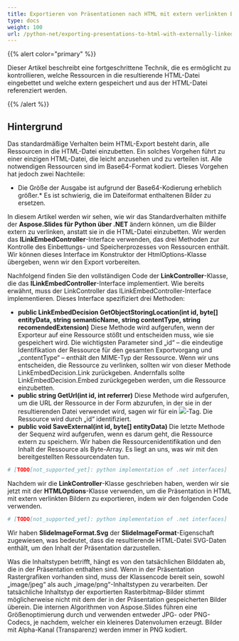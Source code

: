 ```yaml
---
title: Exportieren von Präsentationen nach HTML mit extern verlinkten Bildern
type: docs
weight: 100
url: /python-net/exporting-presentations-to-html-with-externally-linked-images/
---
```


{{% alert color="primary" %}} 

Dieser Artikel beschreibt eine fortgeschrittene Technik, die es ermöglicht zu kontrollieren, welche Ressourcen in die resultierende HTML-Datei eingebettet und welche extern gespeichert und aus der HTML-Datei referenziert werden.

{{% /alert %}} 
## **Hintergrund**
Das standardmäßige Verhalten beim HTML-Export besteht darin, alle Ressourcen in die HTML-Datei einzubetten. Ein solches Vorgehen führt zu einer einzigen HTML-Datei, die leicht anzusehen und zu verteilen ist. Alle notwendigen Ressourcen sind im Base64-Format kodiert. Dieses Vorgehen hat jedoch zwei Nachteile:

- Die Größe der Ausgabe ist aufgrund der Base64-Kodierung erheblich größer.* Es ist schwierig, die im Dateiformat enthaltenen Bilder zu ersetzen.

In diesem Artikel werden wir sehen, wie wir das Standardverhalten mithilfe der **Aspose.Slides für Python über .NET** ändern können, um die Bilder extern zu verlinken, anstatt sie in die HTML-Datei einzubetten. Wir werden das **ILinkEmbedController**-Interface verwenden, das drei Methoden zur Kontrolle des Einbettungs- und Speicherprozesses von Ressourcen enthält. Wir können dieses Interface im Konstruktor der HtmlOptions-Klasse übergeben, wenn wir den Export vorbereiten.

Nachfolgend finden Sie den vollständigen Code der **LinkController**-Klasse, die das **ILinkEmbedController**-Interface implementiert. Wie bereits erwähnt, muss der LinkController das ILinkEmbedController-Interface implementieren. Dieses Interface spezifiziert drei Methoden:

- **public LinkEmbedDecision GetObjectStoringLocation(int id, byte[] entityData, string semanticName, string contentType, string recomendedExtension)** Diese Methode wird aufgerufen, wenn der Exporteur auf eine Ressource stößt und entscheiden muss, wie sie gespeichert wird. Die wichtigsten Parameter sind „id“ – die eindeutige Identifikation der Ressource für den gesamten Exportvorgang und „contentType“ – enthält den MIME-Typ der Ressource. Wenn wir uns entscheiden, die Ressource zu verlinken, sollten wir von dieser Methode LinkEmbedDecision.Link zurückgeben. Andernfalls sollte LinkEmbedDecision.Embed zurückgegeben werden, um die Ressource einzubetten.
- **public string GetUrl(int id, int referrer)** 
  Diese Methode wird aufgerufen, um die URL der Ressource in der Form abzurufen, in der sie in der resultierenden Datei verwendet wird, sagen wir für ein <img src=”%method_result_here%”>-Tag. Die Ressource wird durch „id“ identifiziert.
- **public void SaveExternal(int id, byte[] entityData)** 
  Die letzte Methode der Sequenz wird aufgerufen, wenn es darum geht, die Ressource extern zu speichern. Wir haben die Ressourcenidentifikation und den Inhalt der Ressource als Byte-Array. Es liegt an uns, was wir mit den bereitgestellten Ressourcendaten tun.

```py
# [TODO[not_supported_yet]: python implementation of .net interfaces]
```

Nachdem wir die **LinkController**-Klasse geschrieben haben, werden wir sie jetzt mit der **HTMLOptions**-Klasse verwenden, um die Präsentation in HTML mit extern verlinkten Bildern zu exportieren, indem wir den folgenden Code verwenden.

```py
# [TODO[not_supported_yet]: python implementation of .net interfaces]
```

Wir haben **SlideImageFormat.Svg** der **SlideImageFormat**-Eigenschaft zugewiesen, was bedeutet, dass die resultierende HTML-Datei SVG-Daten enthält, um den Inhalt der Präsentation darzustellen.

Was die Inhaltstypen betrifft, hängt es von den tatsächlichen Bilddaten ab, die in der Präsentation enthalten sind. Wenn in der Präsentation Rastergrafiken vorhanden sind, muss der Klassencode bereit sein, sowohl „image/jpeg“ als auch „image/png“-Inhaltstypen zu verarbeiten. Der tatsächliche Inhaltstyp der exportierten Rasterbitmap-Bilder stimmt möglicherweise nicht mit dem der in der Präsentation gespeicherten Bilder überein. Die internen Algorithmen von Aspose.Slides führen eine Größenoptimierung durch und verwenden entweder JPG- oder PNG-Codecs, je nachdem, welcher ein kleineres Datenvolumen erzeugt. Bilder mit Alpha-Kanal (Transparenz) werden immer in PNG kodiert.